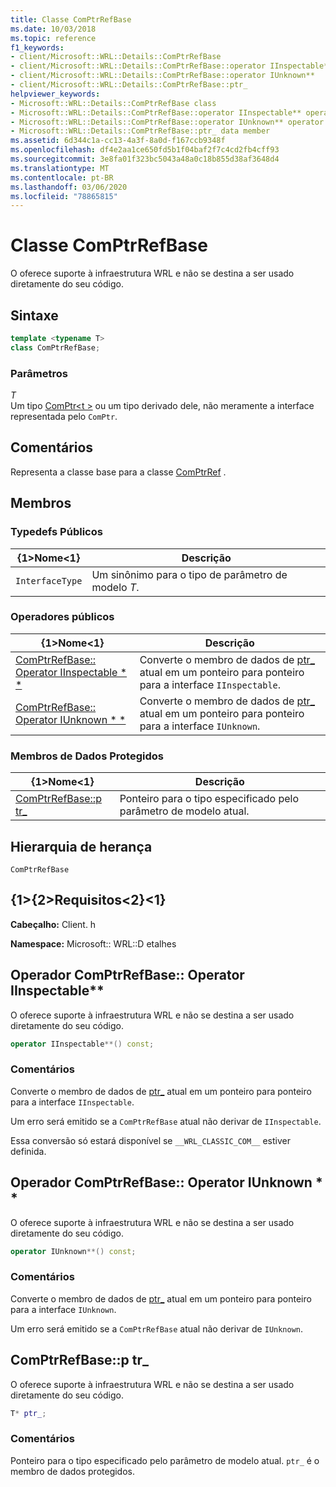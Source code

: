 ```yaml
---
title: Classe ComPtrRefBase
ms.date: 10/03/2018
ms.topic: reference
f1_keywords:
- client/Microsoft::WRL::Details::ComPtrRefBase
- client/Microsoft::WRL::Details::ComPtrRefBase::operator IInspectable**
- client/Microsoft::WRL::Details::ComPtrRefBase::operator IUnknown**
- client/Microsoft::WRL::Details::ComPtrRefBase::ptr_
helpviewer_keywords:
- Microsoft::WRL::Details::ComPtrRefBase class
- Microsoft::WRL::Details::ComPtrRefBase::operator IInspectable** operator
- Microsoft::WRL::Details::ComPtrRefBase::operator IUnknown** operator
- Microsoft::WRL::Details::ComPtrRefBase::ptr_ data member
ms.assetid: 6d344c1a-cc13-4a3f-8a0d-f167ccb9348f
ms.openlocfilehash: df4e2aa1ce650fd5b1f04baf2f7c4cd2fb4cff93
ms.sourcegitcommit: 3e8fa01f323bc5043a48a0c18b855d38af3648d4
ms.translationtype: MT
ms.contentlocale: pt-BR
ms.lasthandoff: 03/06/2020
ms.locfileid: "78865815"
---
```

# <a name="comptrrefbase-class"></a>Classe ComPtrRefBase

O oferece suporte à infraestrutura WRL e não se destina a ser usado diretamente do seu código.

## <a name="syntax"></a>Sintaxe

```cpp
template <typename T>
class ComPtrRefBase;
```

### <a name="parameters"></a>Parâmetros

*T*<br/>
Um tipo [ComPtr\<t >](comptr-class.md) ou um tipo derivado dele, não meramente a interface representada pelo `ComPtr`.

## <a name="remarks"></a>Comentários

Representa a classe base para a classe [ComPtrRef](comptrref-class.md) .

## <a name="members"></a>Membros

### <a name="public-typedefs"></a>Typedefs Públicos

{1&gt;Nome&lt;1}            | Descrição
--------------- | -------------------------------------------------
`InterfaceType` | Um sinônimo para o tipo de parâmetro de modelo *T*.

### <a name="public-operators"></a>Operadores públicos

{1&gt;Nome&lt;1}                                                                       | Descrição
-------------------------------------------------------------------------- | -----------------------------------------------------------------------------------------------------
[ComPtrRefBase:: Operator IInspectable * *](#operator-iinspectable-star-star) | Converte o membro de dados de [ptr_](#ptr) atual em um ponteiro para ponteiro para a interface `IInspectable`.
[ComPtrRefBase:: Operator IUnknown * *](#operator-iunknown-star-star)         | Converte o membro de dados de [ptr_](#ptr) atual em um ponteiro para ponteiro para a interface `IUnknown`.

### <a name="protected-data-members"></a>Membros de Dados Protegidos

{1&gt;Nome&lt;1}                        | Descrição
--------------------------- | ----------------------------------------------------------------
[ComPtrRefBase::p tr_](#ptr) | Ponteiro para o tipo especificado pelo parâmetro de modelo atual.

## <a name="inheritance-hierarchy"></a>Hierarquia de herança

`ComPtrRefBase`

## <a name="requirements"></a>{1&gt;{2&gt;Requisitos&lt;2}&lt;1}

**Cabeçalho:** Client. h

**Namespace:** Microsoft:: WRL::D etalhes

## <a name="operator-iinspectable-star-star"></a>Operador ComPtrRefBase:: Operator IInspectable\*\*

O oferece suporte à infraestrutura WRL e não se destina a ser usado diretamente do seu código.

```cpp
operator IInspectable**() const;
```

### <a name="remarks"></a>Comentários

Converte o membro de dados de [ptr_](#ptr) atual em um ponteiro para ponteiro para a interface `IInspectable`.

Um erro será emitido se a `ComPtrRefBase` atual não derivar de `IInspectable`.

Essa conversão só estará disponível se `__WRL_CLASSIC_COM__` estiver definida.

## <a name="operator-iunknown-star-star"></a>Operador ComPtrRefBase:: Operator IUnknown * *

O oferece suporte à infraestrutura WRL e não se destina a ser usado diretamente do seu código.

```cpp
operator IUnknown**() const;
```

### <a name="remarks"></a>Comentários

Converte o membro de dados de [ptr_](#ptr) atual em um ponteiro para ponteiro para a interface `IUnknown`.

Um erro será emitido se a `ComPtrRefBase` atual não derivar de `IUnknown`.

## <a name="ptr"></a>ComPtrRefBase::p tr_

O oferece suporte à infraestrutura WRL e não se destina a ser usado diretamente do seu código.

```cpp
T* ptr_;
```

### <a name="remarks"></a>Comentários

Ponteiro para o tipo especificado pelo parâmetro de modelo atual. `ptr_` é o membro de dados protegidos.
